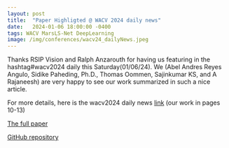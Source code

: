 ```yaml
---
layout: post
title:  "Paper Highligted @ WACV 2024 daily news"
date:   2024-01-06 18:00:00 -0400
tags: WACV MarsLS-Net DeepLearning
image: /img/conferences/wacv24_dailyNews.jpeg
---
```


Thanks RSIP Vision and Ralph Anzarouth for having us featuring in the hashtag#wacv2024 daily this Saturday(01/06/24). We (Abel Andres Reyes Angulo, Sidike Paheding, Ph.D., Thomas Oommen, Sajinkumar KS, and A Rajaneesh) are very happy to see our work summarized in such a nice article.

For more details, here is the wacv2024 daily news [link](https://lnkd.in/gpA_F-XW) (our work in pages 10-13)

[The full paper](https://lnkd.in/gMFu5WsP)

[GitHub repository](https://lnkd.in/gVi5VMcu)

